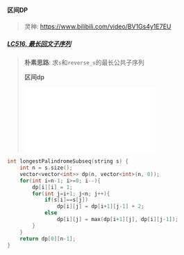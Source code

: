 #### 区间DP

> 灵神: https://www.bilibili.com/video/BV1Gs4y1E7EU

##### [LC516. 最长回文子序列](/workspace/516.%E6%9C%80%E9%95%BF%E5%9B%9E%E6%96%87%E5%AD%90%E5%BA%8F%E5%88%97.cpp)
> **朴素思路**: 求`s`和`reverse_s`的最长公共子序列
>
> **区间dp**
> 
> ![LC516](/workspace/516.%E6%9C%80%E9%95%BF%E5%9B%9E%E6%96%87%E5%AD%90%E5%BA%8F%E5%88%97.cpp)

```CPP
int longestPalindromeSubseq(string s) {
    int n = s.size();
    vector<vector<int>> dp(n, vector<int>(n, 0));
    for(int i=n-1; i>=0; i--){
        dp[i][i] = 1;
        for(int j=i+1; j<n; j++){
            if(s[i]==s[j])
                dp[i][j] = dp[i+1][j-1] + 2;
            else
                dp[i][j] = max(dp[i+1][j], dp[i][j-1]);
        }
    }
    return dp[0][n-1];
}
```

##### []()